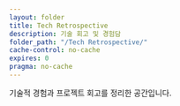 ```yaml
---
layout: folder
title: Tech Retrospective
description: 기술 회고 및 경험담
folder_path: "/Tech Retrospective/"
cache-control: no-cache
expires: 0
pragma: no-cache
---
```


기술적 경험과 프로젝트 회고를 정리한 공간입니다.
